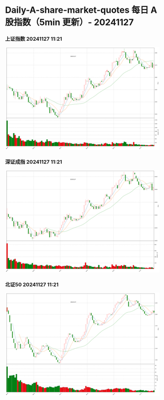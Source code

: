 
# Daily-A-share-market-quotes 每日 A 股指数（5min 更新）- 20241127

### 上证指数 20241127 11:21
![](./fig/2024/11/20241127-sh000001.png)

### 深证成指 20241127 11:21
![](./fig/2024/11/20241127-sz399001.png)

### 北证50 20241127 11:21
![](./fig/2024/11/20241127-bj899050.png)
